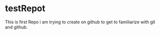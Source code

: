 testRepot
=========

This is first Repo i am trying to create on github to get to familiarize with git and github.

